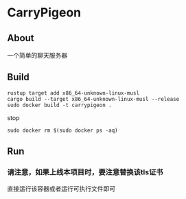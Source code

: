 # CarryPigeon
## About
一个简单的聊天服务器
## Build
```shell
rustup target add x86_64-unknown-linux-musl
cargo build --target x86_64-unknown-linux-musl --release
sudo docker build -t carrypigeon .
```
stop
```shell
sudo docker rm $(sudo docker ps -aq)
```

## Run
### 请注意，如果上线本项目时，要注意替换该tls证书
直接运行该容器或者运行可执行文件即可
